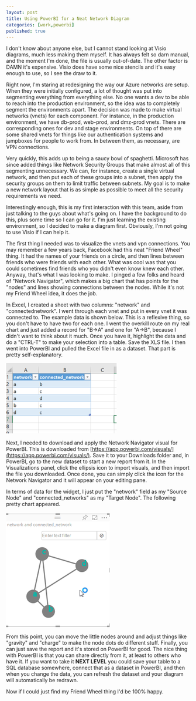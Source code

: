 ```yaml
---
layout: post
title: Using PowerBI for a Neat Network Diagram
categories: [work,powerbi]
published: true
---
```


I don't know about anyone else, but I cannot stand looking at Visio diagrams, much less making them myself.  It has always felt so darn manual, and the moment I'm done, the file is usually out-of-date.  The other factor is DAMN it's expensive.  Visio does have some nice stencils and it's easy enough to use, so I see the draw to it.   

Right now, I'm staring at redesigning the way our Azure networks are setup.  When they were initially configured, a lot of thought was put into segmenting everything from everything else.   No one wants a dev to be able to reach into the production environment, so the idea was to completely segment the environments apart.   The decision was made to make virtual networks (vnets) for each component.   For instance, in the production environment, we have db-prod, web-prod, and dmz-prod vnets.   There are corresponding ones for dev and stage environments.  On top of there are some shared vnets for things like our authentication systems and jumpboxes for people to work from.   In between them, as necessary, are VPN connections.   

Very quickly, this adds up to being a saucy bowl of spaghetti.   Microsoft has since added things like Network Security Groups that make almost all of this segmenting unnecessary.  We can, for instance, create a single virtual network, and then put each of these groups into a subnet, then apply the security groups on them to limit traffic between subnets.  My goal is to make a new network layout that is as simple as possible to meet all the security requirements we need.

Interestingly enough, this is my first interaction with this team, aside from just talking to the guys about what's going on.  I have the background to do this, plus some time so I can go for it.   I'm just learning the existing environment, so I decided to make a diagram first.  Obviously, I'm not going to use Visio if I can help it.

The first thing I needed was to visualize the vnets and vpn connections.  You may remember a few years back, Facebook had this neat "Friend Wheel" thing.   It had the names of your friends on a circle, and then lines between friends who were friends with each other.   What was cool was that you could sometimes find friends who you didn't even know knew each other.   Anyway, that's what I was looking to make.   I pinged a few folks and heard of "Network Navigator", which makes a big chart that has points for the "nodes" and lines showing connections between the nodes.  While it's not my Friend Wheel idea, it does the job. 

In Excel, I created a sheet with two columns: "network" and "connectednetwork".   I went through each vnet and put in every vnet it was connected to.  The example data is shown below. This is a reflexive thing, so you don't have to have two for each one.   I went the overkill route on my real chart and just added a record for "B->A" and one for "A->B", because I didn't want to think about it much.  Once you have it, highlight the data and do a "CTRL-T" to make your selection into a table.  Save the XLS file.  I then went into PowerBI and pulled the Excel file in as a dataset.  That part is pretty self-explanatory.

 ![demo data](../images/demodata.png)

Next, I needed to download and apply the Network Navigator visual for PowerBI.   This is downloaded from [https://app.powerbi.com/visuals/](https://app.powerbi.com/visuals/).   Save it to your Downloads folder and, in PowerBI, go to the new dataset to start a new report from it.   In the Visualizations panel, click the ellipsis icon to import visuals, and then import the file you downloaded.   Once done, you can simply click the icon for the Network Navigator and it will appear on your editing pane.

In terms of data for the widget, I just put the "network" field as my "Source Node" and "connected_networks" as my "Target Node".   The following pretty chart appeared.

![pretty chart](../images/demonetworknavigator.png)

From this point, you can move the little nodes around and adjust things like "gravity" and "charge" to make the node dots do different stuff.   Finally, you can just save the report and it's stored on PowerBI for good.  The nice thing with PowerBI is that you can share directly from it, at least to others who have it.  If you want to take it **NEXT LEVEL** you could save your table to a SQL database somewhere, connect that as a dataset in PowerBI, and then when you change the data, you can refresh the dataset and your diagram will automatically be redrawn. 

Now if I could just find my Friend Wheel thing I'd be 100% happy.      